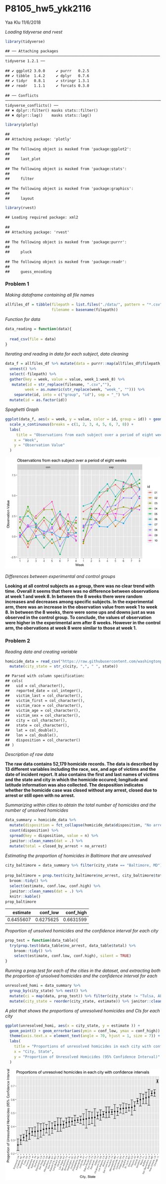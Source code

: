 P8105\_hw5\_ykk2116
================
Yaa Klu
11/6/2018

*Loading tidyverse and
    rvest*

``` r
library(tidyverse)
```

    ## ── Attaching packages ────────────────────────────────────────────────────────────────────── tidyverse 1.2.1 ──

    ## ✔ ggplot2 3.0.0     ✔ purrr   0.2.5
    ## ✔ tibble  1.4.2     ✔ dplyr   0.7.6
    ## ✔ tidyr   0.8.1     ✔ stringr 1.3.1
    ## ✔ readr   1.1.1     ✔ forcats 0.3.0

    ## ── Conflicts ───────────────────────────────────────────────────────────────────────── tidyverse_conflicts() ──
    ## ✖ dplyr::filter() masks stats::filter()
    ## ✖ dplyr::lag()    masks stats::lag()

``` r
library(plotly)
```

    ## 
    ## Attaching package: 'plotly'

    ## The following object is masked from 'package:ggplot2':
    ## 
    ##     last_plot

    ## The following object is masked from 'package:stats':
    ## 
    ##     filter

    ## The following object is masked from 'package:graphics':
    ## 
    ##     layout

``` r
library(rvest)
```

    ## Loading required package: xml2

    ## 
    ## Attaching package: 'rvest'

    ## The following object is masked from 'package:purrr':
    ## 
    ##     pluck

    ## The following object is masked from 'package:readr':
    ## 
    ##     guess_encoding

### Problem 1

*Making dataframe containing all file
names*

``` r
allfiles_df = tibble(filepath = list.files("./data/", pattern = "*.csv", full.names = TRUE),
                     filename = basename(filepath))
```

*Function for data*

``` r
data_reading = function(data){
  
  read_csv(file = data)
}
```

*Iterating and reading in data for each subject, data
cleaning*

``` r
data_f = allfiles_df %>% mutate(data = purrr::map(allfiles_df$filepath, data_reading)) %>%
  unnest() %>% 
  select(-filepath) %>%
  gather(key = week, value = value, week_1:week_8) %>%
   mutate(id = str_replace(filename, ".csv",""),
         week = as.numeric(str_replace(week, "week_", ""))) %>%
    separate(id, into = c("group", "id"), sep = "_") %>% 
  mutate(id = as.factor(id))  
```

*Spaghetti
Graph*

``` r
ggplot(data_f, aes(x = week, y = value, color = id, group = id)) + geom_point() + geom_line() + facet_grid(~group) +
  scale_x_continuous(breaks = c(1, 2, 3, 4, 5, 6, 7, 8)) +
  labs(
     title = "Observations from each subject over a period of eight weeks",
    x = "Week",
    y = "Observation Value"
  )
```

![](p8105_hw5_ykk2116_files/figure-gfm/unnamed-chunk-5-1.png)<!-- -->

*Differences between experimental and control groups*

**Looking at all control subjects as a group, there was no clear trend
with time. Overall it seems that there was no difference between
observations at week 1 and week 8. In between the 8 weeks there were
random increases and decreases among specific subjects. In the
experimental arm, there was an increase in the observation value from
week 1 to week 8. In between the 8 weeks, there were some ups and downs
just as was observed in the control group. To conclude, the values of
observation were higher in the experimental arm after 8 weeks. However
in the control arm, the obervations at week 8 were similar to those at
week 1.**

### Problem 2

*Reading data and creating
variable*

``` r
homicide_data = read_csv("https://raw.githubusercontent.com/washingtonpost/data-homicides/master/homicide-data.csv", col_names = TRUE) %>% 
  mutate(city_state = str_c(city, ",", " ", state))
```

    ## Parsed with column specification:
    ## cols(
    ##   uid = col_character(),
    ##   reported_date = col_integer(),
    ##   victim_last = col_character(),
    ##   victim_first = col_character(),
    ##   victim_race = col_character(),
    ##   victim_age = col_character(),
    ##   victim_sex = col_character(),
    ##   city = col_character(),
    ##   state = col_character(),
    ##   lat = col_double(),
    ##   lon = col_double(),
    ##   disposition = col_character()
    ## )

*Description of raw data*

**The raw data contains 52,179 homicide records. The data is described
by 13 different variables including the race, sex, and age of victims
and the date of incident report. It also contains the first and last
names of victims and the state and city in which the homicide occured;
longitude and latitude information was also collected. The desposition
indicates whether the homicide case was closed without any arrest,
closed due to arrest or still open with no arrest.**

*Summarizing within cities to obtain the total number of homicides and
the number of unsolved homicides*

``` r
data_summary = homicide_data %>% 
  mutate(disposition = fct_collapse(homicide_data$disposition, "No arrest" = c("Closed without arrest","Open/No arrest"))) %>% group_by(city_state) %>% 
  count(disposition) %>% 
  spread(key = disposition, value = n) %>% 
  janitor::clean_names(dat = .) %>% 
  mutate(total = closed_by_arrest + no_arrest)
```

*Estimating the proportion of homicides in Baltimore that are
unresolved*

``` r
city_baltimore = data_summary %>% filter(city_state == "Baltimore, MD")

prop_baltimore = prop.test(city_baltimore$no_arrest, city_baltimore$total) %>% 
  broom::tidy() %>% 
  select(estimate, conf.low, conf.high) %>% 
  janitor::clean_names(dat = .) %>% 
  knitr::kable()
prop_baltimore
```

|  estimate | conf\_low | conf\_high |
| --------: | --------: | ---------: |
| 0.6455607 | 0.6275625 |  0.6631599 |

*Proportion of unsolved homicides and the confidence interval for each
city*

``` r
prop_test = function(data_table){
  try(prop.test(data_table$no_arrest, data_table$total) %>% 
    broom::tidy() %>% 
    select(estimate, conf.low, conf.high), silent = TRUE)
}
```

*Running a prop.test for each of the cities in the dataset, and
extracting both the proportion of unsolved homicides and the confidence
interval for each*

``` r
unresolved_homi = data_summary %>% 
  group_by(city_state) %>% nest() %>% 
  mutate(ci = map(data, prop_test)) %>% filter(city_state != "Tulsa, AL") %>% unnest() %>% 
  mutate(city_state = reorder(city_state, estimate)) %>% janitor::clean_names(dat = .)
```

*A plot that shows the proportions of unresolved homicides and CIs for
each city*

``` r
ggplot(unresolved_homi, aes(x = city_state, y = estimate )) + 
  geom_point() + geom_errorbar(aes(ymin = conf_low, ymax = conf_high)) + 
  theme(axis.text.x = element_text(angle = 70, hjust = 1, size = 7)) +
  labs(
    title = "Proportions of unresolved homicides in each city with confidence intervals",
    x = "City, State",
    y = "Proportion of Unresolved Homicides (95% Confidence Interval)"
  )
```

![](p8105_hw5_ykk2116_files/figure-gfm/unnamed-chunk-11-1.png)<!-- -->
